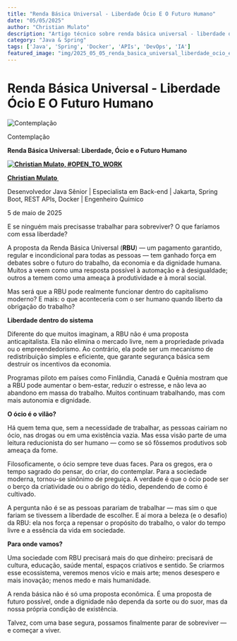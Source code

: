 ```yaml
---
title: "Renda Básica Universal - Liberdade Ócio E O Futuro Humano"
date: "05/05/2025"
author: "Christian Mulato"
description: "Artigo técnico sobre renda básica universal - liberdade ócio e o futuro humano"
category: "Java & Spring"
tags: ['Java', 'Spring', 'Docker', 'APIs', 'DevOps', 'IA']
featured_image: "img/2025_05_05_renda_basica_universal_liberdade_ocio_e_o_futuro_humano_featured.jpg"
---
```


# Renda Básica Universal - Liberdade Ócio E O Futuro Humano

![Contemplação](img/image_not_found.png)

Contemplação

__Renda Básica Universal: Liberdade, Ócio e o Futuro Humano__

__[![Christian Mulato, #OPEN_TO_WORK](img/image_not_found.png)](https://www.linkedin.com/in/chmulato/)__

__[Christian Mulato ](https://www.linkedin.com/in/chmulato/)__

Desenvolvedor Java Sênior | Especialista em Back\-end | Jakarta, Spring Boot, REST APIs, Docker | Engenheiro Químico

5 de maio de 2025

E se ninguém mais precisasse trabalhar para sobreviver? O que faríamos com essa liberdade?

A proposta da Renda Básica Universal \(__RBU__\) — um pagamento garantido, regular e incondicional para todas as pessoas — tem ganhado força em debates sobre o futuro do trabalho, da economia e da dignidade humana\. Muitos a veem como uma resposta possível à automação e à desigualdade; outros a temem como uma ameaça à produtividade e à moral social\.

Mas será que a RBU pode realmente funcionar dentro do capitalismo moderno? E mais: o que aconteceria com o ser humano quando liberto da obrigação do trabalho?

__Liberdade dentro do sistema__

Diferente do que muitos imaginam, a RBU não é uma proposta anticapitalista\. Ela não elimina o mercado livre, nem a propriedade privada ou o empreendedorismo\. Ao contrário, ela pode ser um mecanismo de redistribuição simples e eficiente, que garante segurança básica sem destruir os incentivos da economia\.

Programas piloto em países como Finlândia, Canadá e Quênia mostram que a RBU pode aumentar o bem\-estar, reduzir o estresse, e não leva ao abandono em massa do trabalho\. Muitos continuam trabalhando, mas com mais autonomia e dignidade\.

__O ócio é o vilão?__

Há quem tema que, sem a necessidade de trabalhar, as pessoas cairiam no ócio, nas drogas ou em uma existência vazia\. Mas essa visão parte de uma leitura reducionista do ser humano — como se só fôssemos produtivos sob ameaça da fome\.

Filosoficamente, o ócio sempre teve duas faces\. Para os gregos, era o tempo sagrado do pensar, do criar, do contemplar\. Para a sociedade moderna, tornou\-se sinônimo de preguiça\. A verdade é que o ócio pode ser o berço da criatividade ou o abrigo do tédio, dependendo de como é cultivado\.

A pergunta não é se as pessoas parariam de trabalhar — mas sim o que fariam se tivessem a liberdade de escolher\. E aí mora a beleza \(e o desafio\) da RBU: ela nos força a repensar o propósito do trabalho, o valor do tempo livre e a essência da vida em sociedade\.

__Para onde vamos?__

Uma sociedade com RBU precisará mais do que dinheiro: precisará de cultura, educação, saúde mental, espaços criativos e sentido\. Se criarmos esse ecossistema, veremos menos vício e mais arte; menos desespero e mais inovação; menos medo e mais humanidade\.

A renda básica não é só uma proposta econômica\. É uma proposta de futuro possível, onde a dignidade não dependa da sorte ou do suor, mas da nossa própria condição de existência\.

Talvez, com uma base segura, possamos finalmente parar de sobreviver — e começar a viver\.

